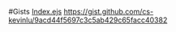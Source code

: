 #Gists
[Index.ejs](https://gist.github.com/eabhijay1/798b00f74a6428ec9188c9c2fba1de7e)
https://gist.github.com/cs-kevinlu/9acd44f5697c3c5ab429c65facc40382
